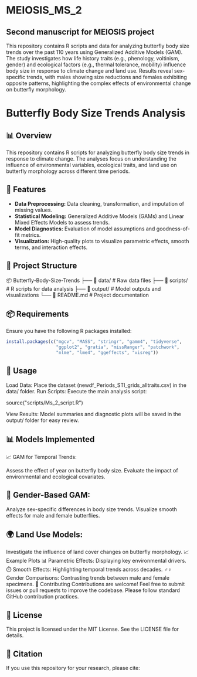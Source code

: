 # MEIOSIS_MS_2
## Second manuscript for MEIOSIS project
This repository contains R scripts and data for analyzing butterfly body size trends over the past 110 years using Generalized Additive Models (GAM). The study investigates how life history traits (e.g., phenology, voltinism, gender) and ecological factors (e.g., thermal tolerance, mobility) influence body size in response to climate change and land use. Results reveal sex-specific trends, with males showing size reductions and females exhibiting opposite patterns, highlighting the complex effects of environmental change on butterfly morphology.

# Butterfly Body Size Trends Analysis

## 📊 Overview

This repository contains R scripts for analyzing butterfly body size trends in response to climate change. The analyses focus on understanding the influence of environmental variables, ecological traits, and land use on butterfly morphology across different time periods.

## 🚀 Features

- **Data Preprocessing:** Data cleaning, transformation, and imputation of missing values.
- **Statistical Modeling:** Generalized Additive Models (GAMs) and Linear Mixed Effects Models to assess trends.
- **Model Diagnostics:** Evaluation of model assumptions and goodness-of-fit metrics.
- **Visualization:** High-quality plots to visualize parametric effects, smooth terms, and interaction effects.

## 📂 Project Structure

📦 Butterfly-Body-Size-Trends ├── 📁 data/ # Raw data files ├── 📁 scripts/ # R scripts for data analysis ├── 📁 output/ # Model outputs and visualizations └── 📄 README.md # Project documentation


## 📦 Requirements

Ensure you have the following R packages installed:

```R
install.packages(c("mgcv", "MASS", "stringr", "gamm4", "tidyverse", 
                   "ggplot2", "gratia", "missRanger", "patchwork", 
                   "nlme", "lme4", "ggeffects", "visreg"))
```

## 📝 Usage
Load Data: Place the dataset (newdf_Periods_STI_grids_alltraits.csv) in the data/ folder.
Run Scripts: Execute the main analysis script:

source("scripts/Ms_2_script.R")

View Results: Model summaries and diagnostic plots will be saved in the output/ folder for easy review.
## 📊 Models Implemented
📈 GAM for Temporal Trends:

Assess the effect of year on butterfly body size.
Evaluate the impact of environmental and ecological covariates.
## 👥 Gender-Based GAM:

Analyze sex-specific differences in body size trends.
Visualize smooth effects for male and female butterflies.
## 🌍 Land Use Models:

Investigate the influence of land cover changes on butterfly morphology.
📈 Example Plots
📊 Parametric Effects: Displaying key environmental drivers.
⏱️ Smooth Effects: Highlighting temporal trends across decades.
♂️♀️ Gender Comparisons: Contrasting trends between male and female specimens.
🤝 Contributing
Contributions are welcome! Feel free to submit issues or pull requests to improve the codebase. Please follow standard GitHub contribution practices.

## 📜 License
This project is licensed under the MIT License. See the LICENSE file for details.

## 🔗 Citation
If you use this repository for your research, please cite:


